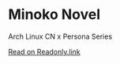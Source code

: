 # Minoko Novel

Arch Linux CN x Persona Series

[Read on Readonly.link](https://readonly.link/books/https://shadowrz-minoko-novel.netlify.app/book.json)
